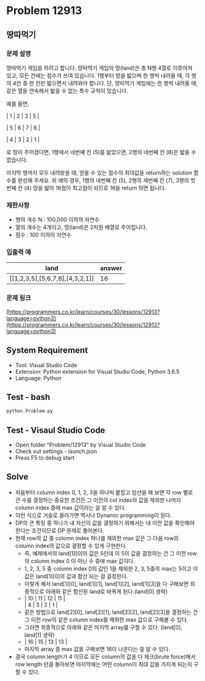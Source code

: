 # Problem 12913

## 땅따먹기

### 문제 설명

땅따먹기 게임을 하려고 합니다. 땅따먹기 게임의 땅(land)은 총 N행 4열로 이루어져 있고, 모든 칸에는 점수가 쓰여 있습니다. 1행부터 땅을 밟으며 한 행씩 내려올 때, 각 행의 4칸 중 한 칸만 밟으면서 내려와야 합니다. 단, 땅따먹기 게임에는 한 행씩 내려올 때, 같은 열을 연속해서 밟을 수 없는 특수 규칙이 있습니다.

예를 들면,

| 1 | 2 | 3 | 5 |

| 5 | 6 | 7 | 8 |

| 4 | 3 | 2 | 1 |

로 땅이 주어졌다면, 1행에서 네번째 칸 (5)를 밟았으면, 2행의 네번째 칸 (8)은 밟을 수 없습니다.

마지막 행까지 모두 내려왔을 때, 얻을 수 있는 점수의 최대값을 return하는 solution 함수를 완성해 주세요. 위 예의 경우, 1행의 네번째 칸 (5), 2행의 세번째 칸 (7), 3행의 첫번째 칸 (4) 땅을 밟아 16점이 최고점이 되므로 16을 return 하면 됩니다.

### 제한사항

- 행의 개수 N : 100,000 이하의 자연수
- 열의 개수는 4개이고, 땅(land)은 2차원 배열로 주어집니다.
- 점수 : 100 이하의 자연수

### 입출력 예

|land|answer|
|----|------|
|[[1,2,3,5],[5,6,7,8],[4,3,2,1]]|16

### 문제 링크

[https://programmers.co.kr/learn/courses/30/lessons/12913?language=python3](https://programmers.co.kr/learn/courses/30/lessons/12913?language=python3)

## System Requirement

- Tool: Visual Studio Code
- Extension: Python extension for Visual Studio Code, Python 3.6.5
- Language: Python

## Test - bash

```bash
python Problem.py
```

## Test - Visaul Studio Code

- Open folder "Problem/12913" by Visual Studio Code
- Check out settings - launch.json
- Press F5 to debug start

## Solve

- 처음부터 column index 0, 1, 2, 3을 하나씩 붙잡고 암산을 해 보면 각 row 별로 큰 수를 결정하는 중요한 조건은 그 이전의 col index의 값을 제외한 나머지 column index 중에 max 값이라는 걸 알 수 있다.
- 이런 식으로 거슬로 올라가면 역시나 Dynamic programming이 된다.
- DP의 큰 특징 중 하나가 내 자신의 값을 결정하기 위해서는 내 이전 값을 확인해야 한다는 조건이므로 DP 문제로 풀어본다.
- 현재 row의 값 중 colomn index 하나를 제외한 max 값은 그 다음 row의 column index의 값으로 결정할 수 있게 구현한다.
  - 즉, 예제에서의 land[1][0]의 값은 5인데 이 5의 값을 결정하는 건 그 이전 row의 column index 0 이 아닌 수 중에 max 값이다.
  - 1, 2, 3, 5 중 column index 0의 값인 1을 제외한 2, 3, 5중의 max는 5이고 이 값은 land[1][0]의 값과 합산 되는 걸 결정한다.
  - 이렇게 해서 land[1][0], land[1][1], land[1][2], land[1][3]을 다 구해보면 최종적으로 아래와 같은 합산된 land로 바뀌게 된다.(land[0] 생략)
  - | 10 | 11 | 12 | 11 |\
    | 4 | 3 | 2 | 1 |
  - 같은 방법으로 land[2][0], land[2][1], land[2][2], land[2][3]을 결정하는 건 그 이전 row의 같은 column index를 제외한 max 값으로 구해볼 수 있다.
  - 그러면 최종적으로 아래와 같은 마지막 array를 구할 수 있다. (land[0], land[1] 생략)
  - | 16 | 15 | 13 | 13 |
  - 마지막 array 중 max 값을 구해보면 16이 나온다는 걸 알 수 있다.
- 결국 column length가 4 이므로 모든 column의 값을 다 체크(brute force)해서 row length 만큼 돌아보면 마지막에는 어떤 column이 최대 값을 가지게 되는지 구할 수 있다.